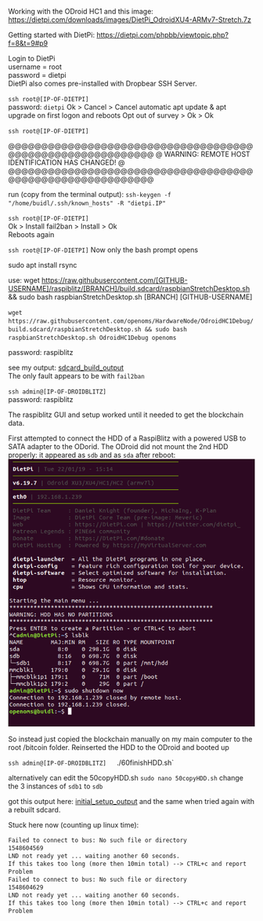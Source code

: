 Working with the ODroid HC1 and this image: https://dietpi.com/downloads/images/DietPi_OdroidXU4-ARMv7-Stretch.7z

Getting started with DietPi: https://dietpi.com/phpbb/viewtopic.php?f=8&t=9#p9

Login to DietPi  
username = root  
password = dietpi  
DietPi also comes pre-installed with Dropbear SSH Server.

`ssh root@[IP-OF-DIETPI]`  
password: `dietpi`
Ok > Cancel > Cancel
automatic apt update & apt upgrade on first logon and reboots
Opt out of survey > Ok > Ok

`ssh root@[IP-OF-DIETPI]`

@@@@@@@@@@@@@@@@@@@@@@@@@@@@@@@@@@@@@@@@@@@@@@@@@@@@@@@@@@@
@    WARNING: REMOTE HOST IDENTIFICATION HAS CHANGED!     @
@@@@@@@@@@@@@@@@@@@@@@@@@@@@@@@@@@@@@@@@@@@@@@@@@@@@@@@@@@@

run (copy from the terminal output): `ssh-keygen -f "/home/buidl/.ssh/known_hosts" -R "dietpi.IP"`

`ssh root@[IP-OF-DIETPI]`  
Ok > Install fail2ban > Install > Ok  
Reboots again

`ssh root@[IP-OF-DIETPI]`
Now only the bash prompt opens

sudo apt install rsync

use: wget https://raw.githubusercontent.com/[GITHUB-USERNAME]/raspiblitz/[BRANCH]/build.sdcard/raspbianStretchDesktop.sh && sudo bash raspbianStretchDesktop.sh [BRANCH] [GITHUB-USERNAME]

`wget https://raw.githubusercontent.com/openoms/HardwareNode/OdroidHC1Debug/build.sdcard/raspbianStretchDesktop.sh && sudo bash raspbianStretchDesktop.sh OdroidHC1Debug openoms`

password: raspiblitz

see my output: [sdcard_build_output](sdcard_build_output.html)  
The only fault appears to be with `fail2ban`

 
`ssh admin@[IP-OF-DROIDBLITZ]`  
password: raspiblitz

The raspiblitz GUI and setup worked until it needed to get the blockchain data.

First attempted to connect the HDD of a RaspiBlitz with a powered USB to SATA adapter to the ODorid. 
The ODroid did not mount the 2nd HDD properly:
it appeared as `sdb` and as `sda` after reboot:
![](after_reboot_with_2nd_HDD.png)

So instead just copied the blockchain manually on my main computer to the root /bitcoin folder. Reinserted the HDD to the ODroid and booted up

 
`ssh admin@[IP-OF-DROIDBLITZ]  
`./60finishHDD.sh` 

alternatively can edit the 50copyHDD.sh
`sudo nano 50copyHDD.sh`
change the 3 instances of `sdb1` to `sdb`


got this output here: [initial_setup_output](initial_setup_output.html)
and the same when tried again with a rebuilt sdcard.

Stuck here now (counting up linux time): 
```
Failed to connect to bus: No such file or directory
1548604569
LND not ready yet ... waiting another 60 seconds.
If this takes too long (more then 10min total) --> CTRL+c and report Problem
Failed to connect to bus: No such file or directory
1548604629
LND not ready yet ... waiting another 60 seconds.
If this takes too long (more then 10min total) --> CTRL+c and report Problem

```


